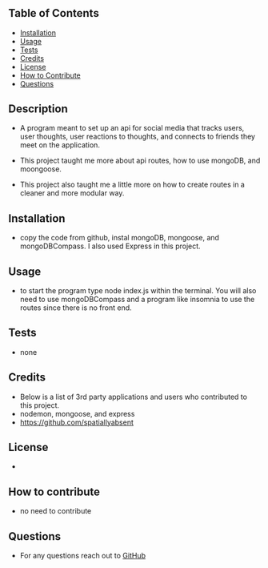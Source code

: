 # <socialMediaApi>


## Table of Contents
- [Installation](#installation)
- [Usage](#usage)
- [Tests](#tests)
- [Credits](#credits)
- [License](#license)
- [How to Contribute](#how-to-contribute)
- [Questions](#questions)


## Description
- A program meant to set up an api for social media that tracks users, user thoughts, user reactions to thoughts, and connects to friends they meet on the application. 


- This project taught me more about api routes, how to use mongoDB, and moongoose.
- This project also taught me a little more on how to create routes in a cleaner and more modular way.



## Installation
- copy the code from github, instal mongoDB, mongoose, and mongoDBCompass. I also used Express in this project.


## Usage
- to start the program type node index.js within the terminal. You will also need to use mongoDBCompass and a program like insomnia to use the routes since there is no front end. 


## Tests
- none


## Credits
- Below is a list of 3rd party applications and users who contributed to this project.
- nodemon, mongoose, and express
- https://github.com/spatiallyabsent


## License
-


## How to contribute
- no need to contribute


## Questions
- For any questions reach out to [GitHub](https://github.com/spatiallyabsent)
